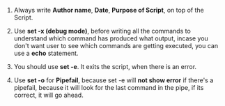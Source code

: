 1. Always write **Author name**, **Date**, **Purpose of Script**, on top of the Script.

2. Use **set -x (debug mode)**, before writing all the commands to understand which command has produced what output, incase you don't want user to see which commands are getting executed, you can use a **echo** statement.

3. You should use **set -e**. It exits the script, when there is an error.

4. Use **set -o** for **Pipefail**, because set -e will **not show error** if there's a pipefail, because it will look for the last command in the pipe, if its correct, it will go ahead.
